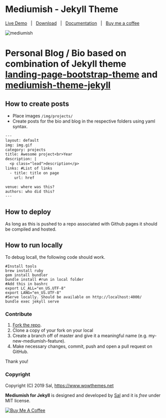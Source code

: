 # Mediumish - Jekyll Theme

[Live Demo](https://wowthemesnet.github.io/mediumish-theme-jekyll/) &nbsp; | &nbsp; [Download](https://github.com/wowthemesnet/mediumish-theme-jekyll/archive/master.zip) &nbsp; | &nbsp; [Documentation](https://bootstrapstarter.com/bootstrap-templates/template-mediumish-bootstrap-jekyll/) &nbsp; | &nbsp; [Buy me a coffee](https://www.wowthemes.net/donate/)

![mediumish](assets/images/mediumish-jekyll-template.png)


# Personal Blog / Bio based on combination of Jekyll theme [landing-page-bootstrap-theme](http://startbootstrap.com/templates/landing-page/) and [mediumish-theme-jekyll](https://github.com/wowthemesnet/mediumish-theme-jekyll)



## How to create posts
 - Place images `/img/projects/`
 - Create posts for the bio and blog in the respective folders using yaml syntax.

```txt
---
layout: default
img: img.gif
category: projects
title: Awesome project<br>Year
description: |
  <p class="lead">description</p>
links: #List of links
  - title: title on page
    url: href

venue: where was this?
authors: who did this?
---
```

## How to deploy
As long as this is pushed to a repo associated with Github pages it should be compiled and hosted.

## How to run locally
To debug locall, the following code should work. 
```
#Install tools
brew install ruby
gem install bundler
bundle install #run in local folder
#Add this in bashrc
export LC_ALL="en_US.UTF-8"
export LANG="en_US.UTF-8"
#Serve locally. Should be available on http://localhost:4000/
bundle exec jekyll serve
```


### Contribute

1. [Fork the repo](https://github.com/wowthemesnet/mediumish-theme-jekyll).
2. Clone a copy of your fork on your local
3. Create a branch off of master and give it a meaningful name (e.g. my-new-mediumish-feature).
4. Make necessary changes, commit, push and open a pull request on GitHub.

Thank you!




### Copyright

Copyright (C) 2019 Sal, https://www.wowthemes.net

**Mediumish for Jekyll** is designed and developed by [Sal](https://www.wowthemes.net) and it is *free* under MIT license. 

<a href="https://www.wowthemes.net/donate/" target="_blank"><img src="https://www.buymeacoffee.com/assets/img/custom_images/orange_img.png" alt="Buy Me A Coffee" style="height: auto !important;width: auto !important;" ></a>